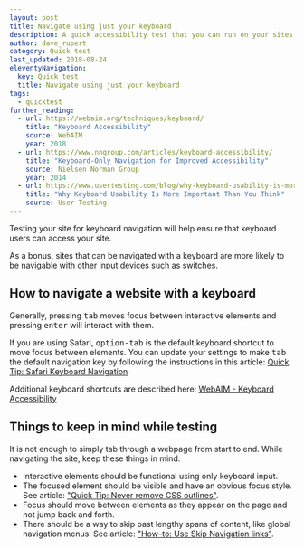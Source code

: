 ```yaml
---
layout: post
title: Navigate using just your keyboard
description: A quick accessibility test that you can run on your sites right now.
author: dave_rupert
category: Quick test
last_updated: 2018-08-24
eleventyNavigation:
  key: Quick test
  title: Navigate using just your keyboard
tags:
  - quicktest
further_reading:
  - url: https://webaim.org/techniques/keyboard/
    title: "Keyboard Accessibility"
    source: WebAIM
    year: 2018
  - url: https://www.nngroup.com/articles/keyboard-accessibility/
    title: "Keyboard-Only Navigation for Improved Accessibility"
    source: Nielsen Norman Group
    year: 2014
  - url: https://www.usertesting.com/blog/why-keyboard-usability-is-more-important-than-you-think/
    title: "Why Keyboard Usability Is More Important Than You Think"
    source: User Testing
---
```


Testing your site for keyboard navigation will help ensure that keyboard users can access your site.

As a bonus, sites that can be navigated with a keyboard are more likely to be navigable with other input devices such as switches.

## How to navigate a website with a keyboard
Generally, pressing <kbd>tab</kbd> moves focus between interactive elements and pressing <kbd>enter</kbd> will interact with them.

If you are using Safari, <kbd>option-tab</kbd> is the default keyboard shortcut to move focus between elements. You can update your settings to make <kbd>tab</kbd> the default navigation key by following the instructions in this article: [Quick Tip: Safari Keyboard Navigation](https://a11yproject.com/posts/safari-keyboard-navigation/)

Additional keyboard shortcuts are described here: [WebAIM - Keyboard Accessibility](https://webaim.org/techniques/keyboard/)

## Things to keep in mind while testing
It is not enough to simply tab through a webpage from start to end. While navigating the site, keep these things in mind:
- Interactive elements should be functional using only keyboard input.
- The focused element should be visible and have an obvious focus style. See article: ["Quick Tip: Never remove CSS outlines"](https://a11yproject.com/posts/never-remove-css-outlines/).
- Focus should move between elements as they appear on the page and not jump back and forth.
- There should be a way to skip past lengthy spans of content, like global navigation menus. See article: ["How–to: Use Skip Navigation links"](https://a11yproject.com/posts/skip-nav-links/).
